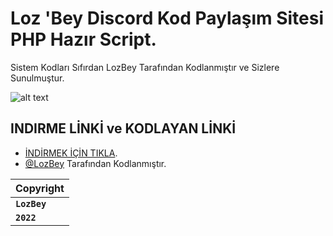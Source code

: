 # Loz 'Bey Discord Kod Paylaşım Sitesi PHP Hazır Script.

Sistem Kodları Sıfırdan LozBey Tarafından Kodlanmıştır ve Sizlere Sunulmuştur.



![alt text](https://i.hizliresim.com/MuxgnU.png)

## INDIRME LİNKİ ve KODLAYAN LİNKİ

- [İNDİRMEK İÇİN TIKLA](https://disk.yandex.com.tr/d/2TGziPi6P7H-hg).
- [@LozBey](https://discord.com/users/951565906495025234) Tarafından Kodlanmıştır.

| Copyright | 
| :-------- | 
| **`LozBey`**|
| **`2022`**|
